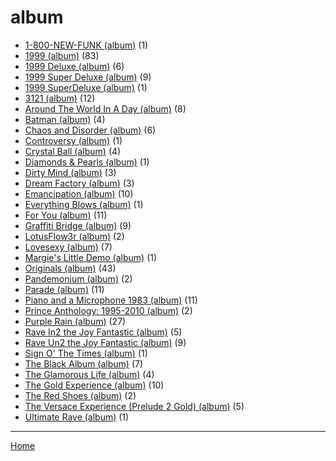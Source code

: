 # album

  * [1-800-NEW-FUNK (album)](./album/1-800-new-funk/) (1)
  * [1999 (album)](./album/1999/) (83)
  * [1999 Deluxe (album)](./album/1999-deluxe/) (6)
  * [1999 Super Deluxe (album)](./album/1999-super-deluxe/) (9)
  * [1999 SuperDeluxe (album)](./album/1999-superdeluxe/) (1)
  * [3121 (album)](./album/3121/) (12)
  * [Around The World In A Day (album)](./album/around-the-world-in-a-day/) (8)
  * [Batman (album)](./album/batman/) (4)
  * [Chaos and Disorder (album)](./album/chaos-and-disorder/) (6)
  * [Controversy (album)](./album/controversy/) (1)
  * [Crystal Ball (album)](./album/crystal-ball/) (4)
  * [Diamonds & Pearls (album)](./album/diamonds-pearls/) (1)
  * [Dirty Mind (album)](./album/dirty-mind/) (3)
  * [Dream Factory (album)](./album/dream-factory/) (3)
  * [Emancipation (album)](./album/emancipation/) (10)
  * [Everything Blows (album)](./album/everything-blows/) (1)
  * [For You (album)](./album/for-you/) (11)
  * [Graffiti Bridge (album)](./album/graffiti-bridge/) (9)
  * [LotusFlow3r (album)](./album/lotusflow3r/) (2)
  * [Lovesexy (album)](./album/lovesexy/) (7)
  * [Margie's Little Demo (album)](./album/margie-s-little-demo/) (1)
  * [Originals (album)](./album/originals/) (43)
  * [Pandemonium (album)](./album/pandemonium/) (2)
  * [Parade (album)](./album/parade/) (11)
  * [Piano and a Microphone 1983 (album)](./album/piano-and-a-microphone-1983/) (11)
  * [Prince Anthology: 1995-2010 (album)](./album/prince-anthology-1995-2010/) (2)
  * [Purple Rain (album)](./album/purple-rain/) (27)
  * [Rave In2 the Joy Fantastic (album)](./album/rave-in2-the-joy-fantastic/) (5)
  * [Rave Un2 the Joy Fantastic (album)](./album/rave-un2-the-joy-fantastic/) (9)
  * [Sign O' The Times (album)](./album/sign-o-the-times/) (1)
  * [The Black Album (album)](./album/the-black-album/) (7)
  * [The Glamorous Life (album)](./album/the-glamorous-life/) (4)
  * [The Gold Experience (album)](./album/the-gold-experience/) (10)
  * [The Red Shoes (album)](./album/the-red-shoes/) (2)
  * [The Versace Experience (Prelude 2 Gold) (album)](./album/the-versace-experience-prelude-2-gold/) (5)
  * [Ultimate Rave (album)](./album/ultimate-rave/) (1)

----

[Home](../)
